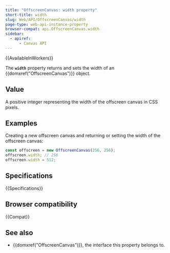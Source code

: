 ```yaml
---
title: "OffscreenCanvas: width property"
short-title: width
slug: Web/API/OffscreenCanvas/width
page-type: web-api-instance-property
browser-compat: api.OffscreenCanvas.width
sidebar:
  - apiref:
      - Canvas API
---
```


{{AvailableInWorkers}}

The **`width`** property returns and sets the width of an {{domxref("OffscreenCanvas")}} object.

## Value

A positive integer representing the width of the offscreen canvas in CSS pixels.

## Examples

Creating a new offscreen canvas and returning or setting the width of the offscreen canvas:

```js
const offscreen = new OffscreenCanvas(256, 256);
offscreen.width; // 256
offscreen.width = 512;
```

## Specifications

{{Specifications}}

## Browser compatibility

{{Compat}}

## See also

- {{domxref("OffscreenCanvas")}}, the interface this property belongs to.
